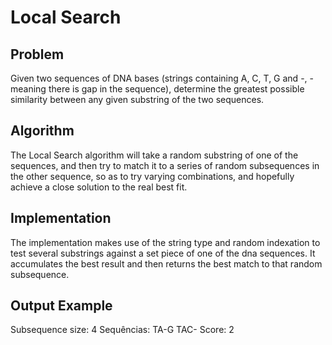 # Local Search

## Problem

Given two sequences of DNA bases (strings containing A, C, T, G and -, - meaning there is gap in the sequence), determine the greatest possible similarity between any given substring of the two sequences.

## Algorithm

The Local Search algorithm will take a random substring of one of the sequences, and then try to match it to a series of random subsequences in the other sequence, so as to try varying combinations, and hopefully achieve a close solution to the real best fit.


## Implementation

The implementation makes use of the string type and random indexation to test several substrings against a set piece of one of the dna sequences. It accumulates the best result and then returns the best match to that random subsequence.

## Output Example
 
Subsequence size: 4
Sequências:
TA-G
TAC-
Score: 2